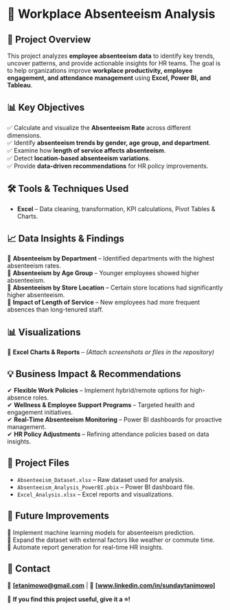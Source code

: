 # 🏢 Workplace Absenteeism Analysis  

## 📌 Project Overview  
This project analyzes **employee absenteeism data** to identify key trends, uncover patterns, and provide actionable insights for HR teams. The goal is to help organizations improve **workplace productivity, employee engagement, and attendance management** using **Excel, Power BI, and Tableau**.  

## 📊 Key Objectives  
✅ Calculate and visualize the **Absenteeism Rate** across different dimensions.  
✅ Identify **absenteeism trends by gender, age group, and department**.  
✅ Examine how **length of service affects absenteeism**.  
✅ Detect **location-based absenteeism variations**.  
✅ Provide **data-driven recommendations** for HR policy improvements.  

## 🛠 Tools & Techniques Used  
- **Excel** – Data cleaning, transformation, KPI calculations, Pivot Tables & Charts.  

## 📈 Data Insights & Findings  
📌 **Absenteeism by Department** – Identified departments with the highest absenteeism rates.  
📌 **Absenteeism by Age Group** – Younger employees showed higher absenteeism.  
📌 **Absenteeism by Store Location** – Certain store locations had significantly higher absenteeism.  
📌 **Impact of Length of Service** – New employees had more frequent absences than long-tenured staff.  

## 📊 Visualizations  
🔹 **Excel Charts & Reports** – *(Attach screenshots or files in the repository)*  

## 💡 Business Impact & Recommendations  
✔ **Flexible Work Policies** – Implement hybrid/remote options for high-absence roles.  
✔ **Wellness & Employee Support Programs** – Targeted health and engagement initiatives.  
✔ **Real-Time Absenteeism Monitoring** – Power BI dashboards for proactive management.  
✔ **HR Policy Adjustments** – Refining attendance policies based on data insights.  

## 📂 Project Files  
- `Absenteeism_Dataset.xlsx` – Raw dataset used for analysis.  
- `Absenteeism_Analysis_PowerBI.pbix` – Power BI dashboard file.  
- `Excel_Analysis.xlsx` – Excel reports and visualizations.  

## 🚀 Future Improvements  
🔹 Implement machine learning models for absenteeism prediction.  
🔹 Expand the dataset with external factors like weather or commute time.  
🔹 Automate report generation for real-time HR insights.  

## 📩 Contact  
📧 **[etanimowo@gmail.com** | 🔗 **[www.linkedin.com/in/sundaytanimowo]**  

🔹 **If you find this project useful, give it a ⭐!**  
